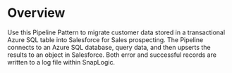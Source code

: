 # Overview

Use this Pipeline Pattern to migrate customer data stored in a transactional Azure SQL table into Salesforce for Sales prospecting. The Pipeline connects to an Azure SQL database, query data, and then upserts the results to an object in Salesforce. Both error and successful records are written to a log file within SnapLogic.
